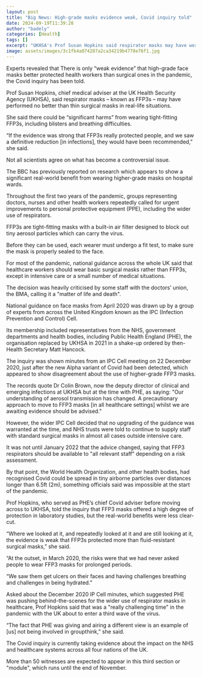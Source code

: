 ```yaml
---
layout: post
title: "Big News: High-grade masks evidence weak, Covid inquiry told"
date: 2024-09-19T11:39:28
author: "badely"
categories: [Health]
tags: []
excerpt: "UKHSA's Prof Susan Hopkins said respirator masks may have worked no better than thin surgical masks."
image: assets/images/3c1fb4a074287a2ca34219b4778e76f1.jpg
---
```


Experts revealed that There is only “weak evidence” that high-grade face masks better protected health workers than surgical ones in the pandemic, the Covid inquiry has been told.

Prof Susan Hopkins, chief medical adviser at the UK Health Security Agency (UKHSA), said respirator masks – known as FFP3s – may have performed no better than thin surgical masks in real-life situations.

She said there could be “significant harms” from wearing tight-fitting FFP3s, including blisters and breathing difficulties.

“If the evidence was strong that FFP3s really protected people, and we saw a definitive reduction [in infections], they would have been recommended,” she said.

Not all scientists agree on what has become a controversial issue.

The BBC has previously reported on research which appears to show a significant real-world benefit from wearing higher-grade masks on hospital wards.

Throughout the first two years of the pandemic, groups representing doctors, nurses and other health workers repeatedly called for urgent improvements to personal protective equipment (PPE), including the wider use of respirators.

FFP3s are tight-fitting masks with a built-in air filter designed to block out tiny aerosol particles which can carry the virus.

Before they can be used, each wearer must undergo a fit test, to make sure the mask is properly sealed to the face.

For most of the pandemic, national guidance across the whole UK said that healthcare workers should wear basic surgical masks rather than FFP3s, except in intensive care or a small number of medical situations.

The decision was heavily criticised by some staff with the doctors’ union, the BMA, calling it a "matter of life and death".

National guidance on face masks from April 2020 was drawn up by a group of experts from across the United Kingdom known as the IPC (Infection Prevention and Control) Cell.

Its membership included representatives from the NHS, government departments and health bodies, including Public Health England (PHE), the organisation replaced by UKHSA in 2021 in a shake-up ordered by then-Health Secretary Matt Hancock.

The inquiry was shown minutes from an IPC Cell meeting on 22 December 2020, just after the new Alpha variant of Covid had been detected, which appeared to show disagreement about the use of higher-grade FFP3 masks.

The records quote Dr Colin Brown, now the deputy director of clinical and emerging infections at UKHSA but at the time with PHE, as saying: "Our understanding of aerosol transmission has changed. A precautionary approach to move to FFP3 masks [in all healthcare settings] whilst we are awaiting evidence should be advised."

However, the wider IPC Cell decided that no upgrading of the guidance was warranted at the time, and NHS trusts were told to continue to supply staff with standard surgical masks in almost all cases outside intensive care.

It was not until January 2022 that the advice changed, saying that FFP3 respirators should be available to "all relevant staff" depending on a risk assessment.

By that point, the World Health Organization, and other health bodies, had recognised Covid could be spread in tiny airborne particles over distances longer than 6.5ft (2m), something officials said was impossible at the start of the pandemic.

Prof Hopkins, who served as PHE’s chief Covid adviser before moving across to UKHSA, told the inquiry that FFP3 masks offered a high degree of protection in laboratory studies, but the real-world benefits were less clear-cut.

“Where we looked at it, and repeatedly looked at it and are still looking at it, the evidence is weak that FFP3s protected more than fluid-resistant surgical masks,” she said.

“At the outset, in March 2020, the risks were that we had never asked people to wear FFP3 masks for prolonged periods.

“We saw them get ulcers on their faces and having challenges breathing and challenges in being hydrated.”

Asked about the December 2020 IP Cell minutes, which suggested PHE was pushing behind-the-scenes for the wider use of respirator masks in healthcare, Prof Hopkins said that was a "really challenging time" in the pandemic with the UK about to enter a third wave of the virus.

“The fact that PHE was giving and airing a different view is an example of [us] not being involved in groupthink,” she said.

The Covid inquiry is currently taking evidence about the impact on the NHS and healthcare systems across all four nations of the UK.

More than 50 witnesses are expected to appear in this third section or "module", which runs until the end of November.

